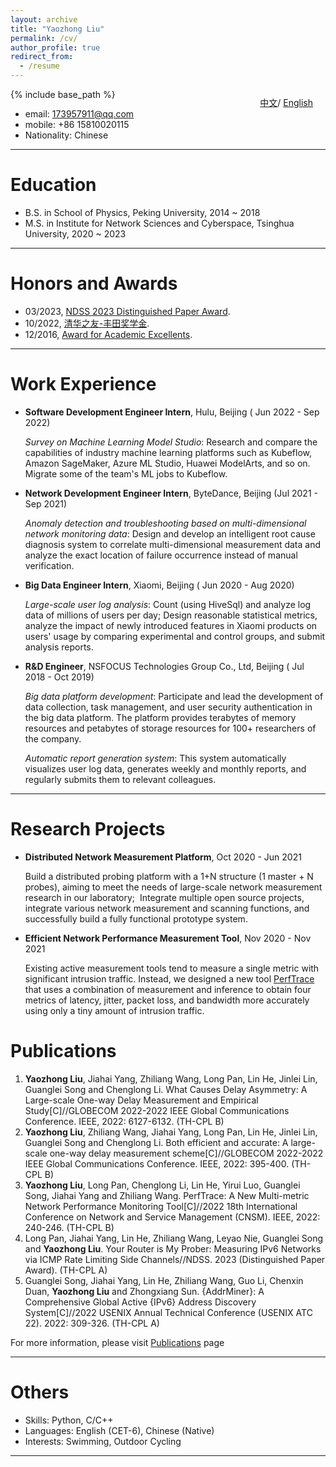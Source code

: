 ```yaml
---
layout: archive
title: "Yaozhong Liu"
permalink: /cv/
author_profile: true
redirect_from:
  - /resume
---
```


{% include base_path %}


<style>
  .language-switch {
    position: absolute;
    top: -20px;
    right: 20px;
  }
</style>

<div style="position: relative;">
  <div class="language-switch">
  <a href="/cn/">中文</a>/
  <a href="/">English</a>
</div>
</div>

* email: 173957911@qq.com
* mobile: +86 15810020115
* Nationality: Chinese

***

Education
======
* B.S. in School of Physics, Peking University, 2014 ~ 2018
* M.S. in Institute for Network Sciences and Cyberspace, Tsinghua University, 2020 ~ 2023

***

Honors and Awards
=====
* 03/2023, [NDSS 2023 Distinguished Paper Award](https://Yiu-chung.github.io/files/ndss23-distinguished-award.pdf).
* 10/2022, [清华之友-丰田奖学金](https://Yiu-chung.github.io/files/thu_award.jpg).
* 12/2016, [Award for Academic Excellents](https://Yiu-chung.github.io/files/pku_award.jpg).

***

Work Experience
======
* **Software Development Engineer Intern**, Hulu, Beijing (
Jun 2022 - Sep 2022)

  *Survey on Machine Learning Model Studio*: Research and compare the capabilities of industry machine learning platforms such as Kubeflow, Amazon SageMaker, Azure ML Studio, Huawei ModelArts, and so on. Migrate some of the team's ML jobs to Kubeflow.

* **Network Development Engineer Intern**, ByteDance, Beijing (Jul 2021 - Sep 2021)

  *Anomaly detection and troubleshooting based on multi-dimensional network monitoring data*: Design and develop an intelligent root cause diagnosis system to correlate multi-dimensional measurement data and analyze the exact location of failure occurrence instead of manual verification.

* **Big Data Engineer Intern**, Xiaomi, Beijing (
Jun 2020 - Aug 2020)

  *Large-scale user log analysis*: Count (using HiveSql) and analyze log data of millions of users per day; Design reasonable statistical metrics, analyze the impact of newly introduced features in Xiaomi products on users' usage by comparing experimental and control groups, and submit analysis reports.

* **R&D Engineer**, NSFOCUS Technologies Group Co., Ltd, Beijing (
Jul 2018 - Oct 2019)

  *Big data platform development*: Participate and lead the development of data collection, task management, and user security authentication in the big data platform. The platform provides terabytes of memory resources and petabytes of storage resources for 100+ researchers of the company.

  *Automatic report generation system*: This system automatically visualizes user log data, generates weekly and monthly reports, and regularly submits them to relevant colleagues.

***

Research Projects
======
* **Distributed Network Measurement Platform**, Oct 2020 - Jun 2021
  
  Build a distributed probing platform with a 1+N structure (1 master + N probes), aiming to meet the needs of large-scale network measurement research in our laboratory;  Integrate multiple open source projects, integrate various network measurement and scanning functions, and successfully build a fully functional prototype system.

* **Efficient Network Performance Measurement Tool**, 
Nov 2020 - Nov 2021

  Existing active measurement tools tend to measure a single metric with significant intrusion traffic. Instead, we designed a new tool [PerfTrace](https://github.com/Yiu-chung/PerfTrace) that uses a combination of measurement and inference to obtain four metrics of latency, jitter, packet loss, and bandwidth more accurately using only a tiny amount of intrusion traffic.


Publications
======
1. **Yaozhong Liu**, Jiahai Yang, Zhiliang Wang, Long Pan, Lin He, Jinlei Lin, Guanglei Song and Chenglong Li. What Causes Delay Asymmetry: A Large-scale One-way Delay Measurement and Empirical Study[C]//GLOBECOM 2022-2022 IEEE Global Communications Conference. IEEE, 2022: 6127-6132. (TH-CPL B)
2. **Yaozhong Liu**, Zhiliang Wang, Jiahai Yang, Long Pan, Lin He, Jinlei Lin, Guanglei Song and Chenglong Li. Both efficient and accurate: A large-scale one-way delay measurement scheme[C]//GLOBECOM 2022-2022 IEEE Global Communications Conference. IEEE, 2022: 395-400. (TH-CPL B)
3. **Yaozhong Liu**, Long Pan, Chenglong Li, Lin He, Yirui Luo, Guanglei Song, Jiahai Yang and Zhiliang Wang. PerfTrace: A New Multi-metric Network Performance Monitoring Tool[C]//2022 18th International Conference on Network and Service Management (CNSM). IEEE, 2022: 240-246. (TH-CPL B)
4. Long Pan, Jiahai Yang, Lin He, Zhiliang Wang, Leyao Nie, Guanglei Song and **Yaozhong Liu**. Your Router is My Prober: Measuring IPv6 Networks via ICMP Rate Limiting Side Channels//NDSS. 2023 (Distinguished Paper Award). (TH-CPL A)
5. Guanglei Song, Jiahai Yang, Lin He, Zhiliang Wang, Guo Li, Chenxin Duan, **Yaozhong Liu** and Zhongxiang Sun. {AddrMiner}: A Comprehensive Global Active {IPv6} Address Discovery System[C]//2022 USENIX Annual Technical Conference (USENIX ATC 22). 2022: 309-326. (TH-CPL A)

For more information, please visit [Publications](https://yiu-chung.github.io/publications/) page

***

Others
======
* Skills: Python, C/C++
* Languages: English (CET-6), Chinese (Native)
* Interests: Swimming, Outdoor Cycling

***


